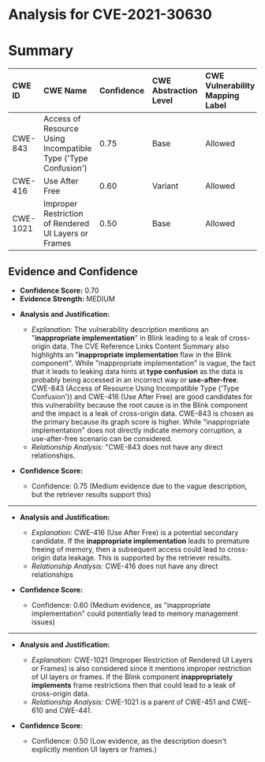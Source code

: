 # Analysis for CVE-2021-30630

# Summary
| CWE ID  | CWE Name                                                       | Confidence | CWE Abstraction Level | CWE Vulnerability Mapping Label | CWE-Vulnerability Mapping Notes |
| :-------- | :------------------------------------------------------------- | :--------- | :-------------------- | :------------------------------ | :------------------------------ |
| CWE-843 | Access of Resource Using Incompatible Type ('Type Confusion') | 0.75       | Base                  | Allowed                         |                                 |
| CWE-416 | Use After Free                                                 | 0.60       | Variant               | Allowed                         |                                 |
| CWE-1021 | Improper Restriction of Rendered UI Layers or Frames         | 0.50       | Base                  | Allowed                         | Secondary Candidate             |

## Evidence and Confidence

*   **Confidence Score:** 0.70
*   **Evidence Strength:** MEDIUM

- **Analysis and Justification:**
  - *Explanation:* The vulnerability description mentions an "**inappropriate implementation**" in Blink leading to a leak of cross-origin data. The CVE Reference Links Content Summary also highlights an "**inappropriate implementation** flaw in the Blink component". While "inappropriate implementation" is vague, the fact that it leads to leaking data hints at **type confusion** as the data is probably being accessed in an incorrect way or **use-after-free**. CWE-843 (Access of Resource Using Incompatible Type ('Type Confusion')) and CWE-416 (Use After Free) are good candidates for this vulnerability because the root cause is in the Blink component and the impact is a leak of cross-origin data. CWE-843 is chosen as the primary because its graph score is higher. While "inappropriate implementation" does not directly indicate memory corruption, a use-after-free scenario can be considered.
  - *Relationship Analysis:* "CWE-843 does not have any direct relationships.

- **Confidence Score:**
  - Confidence: 0.75 (Medium evidence due to the vague description, but the retriever results support this)

---
- **Analysis and Justification:**
  - *Explanation:* CWE-416 (Use After Free) is a potential secondary candidate. If the **inappropriate implementation** leads to premature freeing of memory, then a subsequent access could lead to cross-origin data leakage. This is supported by the retriever results.
  - *Relationship Analysis:* CWE-416 does not have any direct relationships

- **Confidence Score:**
  - Confidence: 0.60 (Medium evidence, as "inappropriate implementation" could potentially lead to memory management issues)

---
- **Analysis and Justification:**
  - *Explanation:* CWE-1021 (Improper Restriction of Rendered UI Layers or Frames) is also considered since it mentions improper restriction of UI layers or frames. If the Blink component **inappropriately implements** frame restrictions then that could lead to a leak of cross-origin data.
  - *Relationship Analysis:* CWE-1021 is a parent of CWE-451 and CWE-610 and CWE-441.

- **Confidence Score:**
  - Confidence: 0.50 (Low evidence, as the description doesn't explicitly mention UI layers or frames.)